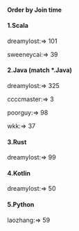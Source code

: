 #### Order by Join time
#### 1.Scala
dreamylost:=> 101

sweeneycai:=> 39

#### 2.Java (match *.Java)
dreamylost:=> 325

ccccmaster:=> 3

poorguy:=> 98

wkk:=> 37

#### 3.Rust
dreamylost:=> 99

#### 4.Kotlin
dreamylost:=> 50

#### 5.Python
laozhang:=> 59

